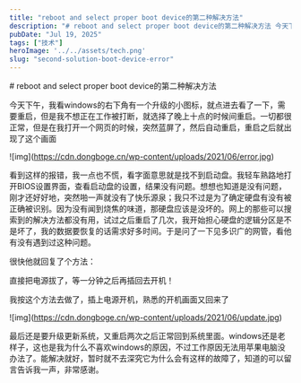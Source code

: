 ```yaml
---
title: "reboot and select proper boot device的第二种解决方法"
description: "# reboot and select proper boot device的第二种解决方法 今天下午，我看w [&hellip;]"
pubDate: "Jul 19, 2025"
tags: ["技术"]
heroImage: '../../assets/tech.png'
slug: "second-solution-boot-device-error"
---
```


\# reboot and select proper boot device的第二种解决方法

今天下午，我看windows的右下角有一个升级的小图标，就点进去看了一下，需要重启，但是我不想正在工作被打断，就选择了晚上十点的时候间重启。一切都很正常，但是在我打开一个网页的时候，突然蓝屏了，然后自动重启，重启之后就出现了这个画面

!\[img\](https://cdn.dongboge.cn/wp-content/uploads/2021/06/error.jpg)

看到这样的报错，我一点也不慌，看字面意思就是找不到启动盘。我轻车熟路地打开BIOS设置界面，查看启动盘的设置，结果没有问题。想想也知道是没有问题，刚才还好好地，突然啪一声就没有了快乐源泉；我只不过是为了确定硬盘有没有被正确被识别。因为没有闻到烧焦的味道，那硬盘应该是没坏的。网上的那些可以搜索到的解决方法都没有用，试过之后重启了几次，我开始担心硬盘的逻辑分区是不是坏了，我的数据要恢复的话需求好多时间。于是问了一下见多识广的网管，看他有没有遇到过这种问题。

很快他就回复了个方法：

直接把电源拔了，等一分钟之后再插回去开机！

我按这个方法去做了，插上电源开机，熟悉的开机画面又回来了

!\[img\](https://cdn.dongboge.cn/wp-content/uploads/2021/06/update.jpg)

最后还是要升级更新系统，又重启两次之后正常回到系统里面。windows还是老样子，这也是我为什么不喜欢windows的原因，不过工作原因无法用苹果电脑没办法了。能解决就好，暂时就不去深究它为什么会有这样的故障了，知道的可以留言告诉我一声，非常感谢。